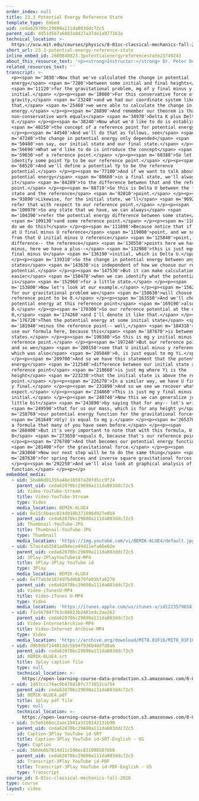 ```yaml
---
order_index: null
title: 23.3 Potential Energy Reference State
template_type: Embed
uid: ceda62070bc29690a111da803ddc72c5
parent_uid: dd51d5b7a6883a8d27a37de1a977163a
technical_location: >-
  https://ocw.mit.edu/courses/physics/8-01sc-classical-mechanics-fall-2016/week-8-potential-energy-and-energy-conservation/23.3-potential-energy-reference-state/23.3-potential-energy-reference-state
short_url: 23.3-potential-energy-reference-state
inline_embed_id: 2680840823.3potentialenergyreferencestate23749243
about_this_resource_text: '<p><strong>Instructor:</strong> Dr. Peter Dourmashkin</p>'
related_resources_text: ''
transcript: >-
  <p><span m='3830'>Now that we've calculated the change in potential
  energy</span> <span m='7280'>between some initial and final heights</span>
  <span m='11120'>for the gravitational problem, mg of y final minus y
  initial.</span> </p><p><span m='18080'>For this conservative force of
  gravity,</span> <span m='23240'>and we had our coordinate system like
  that,</span> <span m='25460'>we were able to calculate the change in potential
  energy.</span> </p><p><span m='28890'>And remember our theorem is that
  non-conservative work equals</span> <span m='34970'>Delta K plus Delta
  U.</span> </p><p><span m='38240'>Now what we'd like to do is establish</span>
  <span m='40250'>the concept of a reference point for potential energy.</span>
  </p><p><span m='44540'>And we'll do that as follows, see</span> <span
  m='47240'>the change in potential energy only depended</span> <span
  m='50480'>on say, our initial state and our final state.</span> </p><p><span
  m='56690'>What we'd like to do is introduce the concept</span> <span
  m='59030'>of a reference point.</span> </p><p><span m='60380'>So let's
  identify some point Yp to be our reference point.</span> </p><p><span
  m='68520'>And we'll define a potential Yp to be the reference
  potential.</span> </p><p><span m='77180'>And if we want to talk about the
  potential energy</span> <span m='80660'>in a final state, we'll always refer
  it</span> <span m='84289'>to the difference between that and the reference
  point.</span> </p><p><span m='88710'>So this is Delta U between the final
  state and the reference</span> <span m='92810'>point.</span> </p><p><span
  m='93890'>Likewise, for the initial state, we'll</span> <span m='96920'>always
  refer that with respect to our reference point.</span> </p><p><span
  m='100970'>So any state that we have, we can always</span> <span
  m='104390'>refer the potential energy difference between some state</span>
  <span m='109130'>and some reference point.</span> </p><p><span m='110570'>Why
  do we do this?</span> </p><p><span m='111890'>Because notice that if we look
  at U final minus U reference</span> <span m='119000'>point, and we subtract
  from that U initial minus U reference</span> <span m='125840'>point, then the
  difference-- the reference</span> <span m='130550'>points here we have a
  minus, here we have a plus--</span> <span m='132980'>this is just equal to U
  final minus U</span> <span m='136190'>initial, which is Delta U.</span>
  </p><p><span m='139310'>So the change in potential energy between any two
  states</span> <span m='143630'>is independent of how we choose our reference
  potential.</span> </p><p><span m='147530'>But it can make calculations
  easier</span> <span m='150470'>when we can identify what the potential energy
  is</span> <span m='152960'>for a little state.</span> </p><p><span
  m='153800'>Now let's look at our example.</span> </p><p><span m='156290'>So
  for our gravitational problem we</span> <span m='158630'>will choose y
  reference point to be 0.</span> </p><p><span m='163550'>And we'll choose the
  potential energy at this reference point</span> <span m='169190'>also to be
  0.</span> </p><p><span m='170300'>So our reference potential at the origin is
  0,</span> <span m='174260'>and I'll denote it like that.</span> </p><p><span
  m='176720'>Then the potential energy at some initial state</span> <span
  m='181940'>minus the reference point-- well,</span> <span m='184310'>we can
  use our formula here, because this</span> <span m='187670'>is between any two
  states.</span> </p><p><span m='190380'>So this is mg y initial minus the
  reference point.</span> </p><p><span m='197240'>But our reference point was 0,
  and so we</span> <span m='200150'>see that U initial minus y reference point,
  which was also</span> <span m='205040'>0, is just equal to mg Yi.</span>
  </p><p><span m='209700'>And so we have this statement that the potential
  energy</span> <span m='212540'>difference between our initial state and the
  reference point</span> <span m='218660'>is just mg where Yi is the
  height</span> <span m='223230'>that the initial state is above the reference
  point.</span> </p><p><span m='226270'>In a similar way, we have U final is mg
  y final.</span> </p><p><span m='231890'>And so we see we recover what we
  expect.</span> </p><p><span m='234860'>This is just mg y final minus y
  initial.</span> </p><p><span m='240740'>Now this we can generalize just a
  little bit</span> <span m='243890'>by saying that for any-- let's write</span>
  <span m='249590'>that for us our mass, which is for any height y</span> <span
  m='258769'>our potential energy function for the gravitational force</span>
  <span m='261649'>U(y) is equal to mg y.</span> </p><p><span m='265370'>That's
  a formula that many of you have seen before.</span> </p><p><span
  m='268400'>But it's very important to note that with this formula, U of
  0</span> <span m='273650'>equals 0, because that's our reference point.</span>
  </p><p><span m='276780'>And that becomes our potential energy function</span>
  <span m='281400'>for the gravitational force.</span> </p><p><span
  m='283860'>Now our next step will be to do the same thing</span> <span
  m='287630'>for spring forces and inverse square gravitational forces.</span>
  </p><p><span m='292250'>And we'll also look at graphical analysis of this
  function.</span> </p><p></p>
embedded_media:
  - uid: 5ba88d01355a48e16597a20fd5cc9f24
    parent_uid: ceda62070bc29690a111da803ddc72c5
    id: Video-YouTube-Stream
    title: Video-YouTube-Stream
    type: Video
    media_location: 0EMIK-6LUE4
  - uid: 6e15c5baec024d810b371896d927e8b9
    parent_uid: ceda62070bc29690a111da803ddc72c5
    id: Thumbnail-YouTube-JPG
    title: Thumbnail-YouTube-JPG
    type: Thumbnail
    media_location: 'https://img.youtube.com/vi/0EMIK-6LUE4/default.jpg'
  - uid: 57ac4ab3581ad9dece49d11efa66e02e
    parent_uid: ceda62070bc29690a111da803ddc72c5
    id: 3Play-3PlayYouTubeid-MP4
    title: 3Play-3Play YouTube id
    type: 3Play
    media_location: 0EMIK-6LUE4
  - uid: 6e77ab3e1874d7bd4b879feb5bfa6270
    parent_uid: ceda62070bc29690a111da803ddc72c5
    id: Video-iTunesU-MP4
    title: Video-iTunes U-MP4
    type: Video
    media_location: 'https://itunes.apple.com/us/itunes-u/id1223579658'
  - uid: f1e56784f763c80823b2481edc2ae262
    parent_uid: ceda62070bc29690a111da803ddc72c5
    id: Video-InternetArchive-MP4
    title: Video-Internet Archive-MP4
    type: Video
    media_location: 'https://archive.org/download/MIT8.01F16/MIT8_01F16_L23v03_360p.mp4'
  - uid: d9b9dbf14401ddc5b94f936840dfd8a6
    parent_uid: ceda62070bc29690a111da803ddc72c5
    id: 0EMIK-6LUE4.srt
    title: 3play caption file
    type: null
    technical_location: >-
      https://open-learning-course-data-production.s3.amazonaws.com/8-01sc-classical-mechanics-fall-2016/d9b9dbf14401ddc5b94f936840dfd8a6_0EMIK-6LUE4.srt
  - uid: 1d47ccc74ac9b478d18fc771652ca754
    parent_uid: ceda62070bc29690a111da803ddc72c5
    id: 0EMIK-6LUE4.pdf
    title: 3play pdf file
    type: null
    technical_location: >-
      https://open-learning-course-data-production.s3.amazonaws.com/8-01sc-classical-mechanics-fall-2016/1d47ccc74ac9b478d18fc771652ca754_0EMIK-6LUE4.pdf
  - uid: 3c5e6166ec2aac1941a3310142131b90
    parent_uid: ceda62070bc29690a111da803ddc72c5
    id: Caption-3Play YouTube id-SRT
    title: Caption-3Play YouTube id-SRT-English - US
    type: Caption
  - uid: 366de6b7814d11c596ec831098587bb8
    parent_uid: ceda62070bc29690a111da803ddc72c5
    id: Transcript-3Play YouTube id-PDF
    title: Transcript-3Play YouTube id-PDF-English - US
    type: Transcript
course_id: 8-01sc-classical-mechanics-fall-2016
type: course
layout: video
---
```

